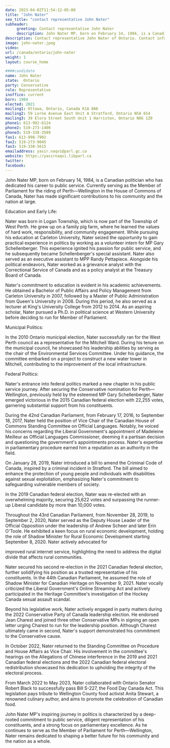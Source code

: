 ```yaml
---
date: 2023-04-02T11:54:12-05:00
title: "John Nater"
seo_title: "contact representative John Nater"
subheader:
     greeting: Contact representative John Nater
     description: John Nater MP, born on February 14, 1984, is a Canadian politician who has dedicated his career to public service.
description: Contact representative John Nater of Ontario. Contact information for John Nater includes email address, phone number, and mailing address.
image: john-nater.jpeg
video:
url: /canada/ontario/john-nater
weight: 1
layout: course_home

####candidate
name: John Nater
state:	Ontario
party: Conservative
role: Representative
inoffice: current
born: 1984
elected: 2021
mailing1: Ottawa, Ontario, Canada K1A 0A6
mailing2: 59 Lorne Avenue East Unit A Stratford, Ontario N5A 6S4
mailing3: 39 Elora Street South Unit 1 Harriston, Ontario N0G 1Z0
phone1: 613-992-6124
phone2: 519-273-1400
phone3: 519-338-3589
fax1: 613-998-7902
fax2: 519-273-9045
fax3: 519-338-5615
emailaddress: yasir.naqvi@parl.gc.ca
website: https://yasirnaqvi.libparl.ca
twitter:
facebook:
---
```


John Nater MP, born on February 14, 1984, is a Canadian politician who has dedicated his career to public service. Currently serving as the Member of Parliament for the riding of Perth—Wellington in the House of Commons of Canada, Nater has made significant contributions to his community and the nation at large.

Education and Early Life:

Nater was born in Logan Township, which is now part of the Township of West Perth. He grew up on a family pig farm, where he learned the values of hard work, responsibility, and community engagement. While pursuing his education at Carleton University, Nater seized the opportunity to gain practical experience in politics by working as a volunteer intern for MP Gary Schellenberger. This experience ignited his passion for public service, and he subsequently became Schellenberger's special assistant. Nater also served as an executive assistant to MPP Randy Pettapiece. Alongside his political endeavors, Nater worked as a grievance analyst with the Correctional Service of Canada and as a policy analyst at the Treasury Board of Canada.

Nater's commitment to education is evident in his academic achievements. He obtained a Bachelor of Public Affairs and Policy Management from Carleton University in 2007, followed by a Master of Public Administration from Queen's University in 2008. During this period, he also served as a lecturer at King's University College from 2012 to 2014. As an aspiring scholar, Nater pursued a Ph.D. in political science at Western University before deciding to run for Member of Parliament.

Municipal Politics:

In the 2010 Ontario municipal election, Nater successfully ran for the West Perth council as a representative for the Mitchell Ward. During his tenure on the municipal council, he showcased his leadership abilities by serving as the chair of the Environmental Services Committee. Under his guidance, the committee embarked on a project to construct a new water tower in Mitchell, contributing to the improvement of the local infrastructure.

Federal Politics:

Nater's entrance into federal politics marked a new chapter in his public service journey. After securing the Conservative nomination for Perth—Wellington, previously held by the esteemed MP Gary Schellenberger, Nater emerged victorious in the 2015 Canadian federal election with 22,255 votes, garnering substantial support from his constituents.

During the 42nd Canadian Parliament, from February 17, 2016, to September 18, 2017, Nater held the position of Vice Chair of the Canadian House of Commons Standing Committee on Official Languages. Notably, he voiced his concerns regarding the Liberal Government's appointment of Madeleine Meilleur as Official Languages Commissioner, deeming it a partisan decision and questioning the government's appointments process. Nater's expertise in parliamentary procedure earned him a reputation as an authority in the field.

On January 28, 2019, Nater introduced a bill to amend the Criminal Code of Canada, inspired by a criminal incident in Stratford. The bill aimed to enhance the protection of young people and individuals with disabilities against sexual exploitation, emphasizing Nater's commitment to safeguarding vulnerable members of society.

In the 2019 Canadian federal election, Nater was re-elected with an overwhelming majority, securing 25,622 votes and surpassing the runner-up Liberal candidate by more than 10,000 votes.

Throughout the 43rd Canadian Parliament, from November 28, 2019, to September 2, 2020, Nater served as the Deputy House Leader of the Official Opposition under the leadership of Andrew Scheer and later Erin O'Toole. He exhibited a keen focus on rural economic development, holding the role of Shadow Minister for Rural Economic Development starting September 8, 2020. Nater actively advocated for

 improved rural internet service, highlighting the need to address the digital divide that affects rural communities.

Nater secured his second re-election in the 2021 Canadian federal election, further solidifying his position as a trusted representative of his constituents. In the 44th Canadian Parliament, he assumed the role of Shadow Minister for Canadian Heritage on November 9, 2021. Nater vocally criticized the Liberal Government's Online Streaming Act and actively participated in the Heritage Committee's investigation of the Hockey Canada sexual assault scandal.

Beyond his legislative work, Nater actively engaged in party matters during the 2022 Conservative Party of Canada leadership election. He endorsed Jean Charest and joined three other Conservative MPs in signing an open letter urging Charest to run for the leadership position. Although Charest ultimately came in second, Nater's support demonstrated his commitment to the Conservative cause.

In October 2022, Nater returned to the Standing Committee on Procedure and House Affairs as Vice Chair. His involvement in the committee's hearings on the Allegations of Chinese interference in the 2019 and 2021 Canadian federal elections and the 2022 Canadian federal electoral redistribution showcased his dedication to upholding the integrity of the electoral process.

From March 2022 to May 2023, Nater collaborated with Ontario Senator Robert Black to successfully pass Bill S-227, the Food Day Canada Act. This legislation pays tribute to Wellington County food activist Anita Stewart, a renowned culinary author, and aims to promote the celebration of Canadian food.

John Nater MP's inspiring journey in politics is characterized by a deep-rooted commitment to public service, diligent representation of his constituents, and a strong focus on parliamentary excellence. As he continues to serve as the Member of Parliament for Perth—Wellington, Nater remains dedicated to shaping a better future for his community and the nation as a whole.

